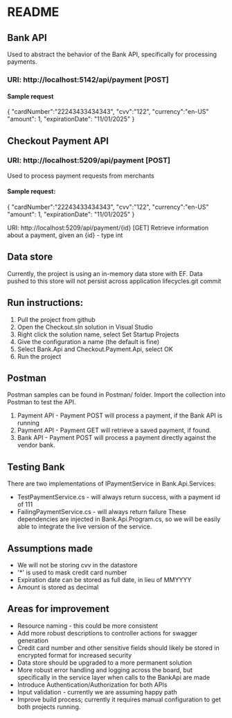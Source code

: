 # README

## Bank API

Used to abstract the behavior of the Bank API, specifically for processing payments. 

### URI: http://localhost:5142/api/payment [POST]

#### Sample request
{
 "cardNumber":"22243433434343",
 "cvv":"122",
 "currency":"en-US"
 "amount": 1,
 "expirationDate": "11/01/2025"
}

## Checkout Payment API


### URI: http://localhost:5209/api/payment [POST]
Used to process payment requests from merchants 

#### Sample request:
{
 "cardNumber":"22243433434343",
 "cvv":"122",
 "currency":"en-US"
 "amount": 1,
 "expirationDate": "11/01/2025"
}

URI: http://localhost:5209/api/payment/{id} [GET]
Retrieve information about a payment, given  an {id} - type int


## Data store

Currently, the project is using an in-memory data store with EF. Data pushed to this store will not persist across application lifecycles.git commit

## Run instructions:
1. Pull the project from github
2. Open the Checkout.sln solution in Visual Studio
3. Right click the solution name, select Set Startup Projects
4. Give the configuration a name (the default is fine)
5. Select Bank.Api and Checkout.Payment.Api, select OK 
6. Run the project

## Postman  
Postman samples can be found in Postman/ folder. Import the collection into Postman to test the API.
1. Payment API - Payment POST will process a payment, if the Bank API is running
2. Payment API - Payment GET will retrieve a saved payment, if found.
3. Bank API  - Payment POST will process a payment directly against the vendor bank.

## Testing Bank
There are two implementations of IPaymentService in Bank.Api.Services:
- TestPaymentService.cs - will always return success, with a payment id of 111
- FailingPaymentService.cs - will always return failure
These dependencies are injected in Bank.Api.Program.cs, so we will be easily able to integrate the live version of the service.

## Assumptions made
- We will not be storing cvv in the datastore
- '*' is used to mask credit card number
- Expiration date can be stored as full date, in lieu of MMYYYY
- Amount is stored as decimal

## Areas for improvement
- Resource naming - this could be more consistent
- Add more robust descriptions to controller actions for swagger generation
- Credit card number and other sensitive fields should likely be stored in encrypted format for increased security
- Data store should be upgraded to a more permanent solution
- More robust error handling and logging across the board, but specifically in the service layer when calls to the BankApi are made
- Introduce Authentication/Authorization for both APIs
- Input validation - currently we are assuming happy path
- Improve build process; currently it requires manual configuration to get both projects running.


